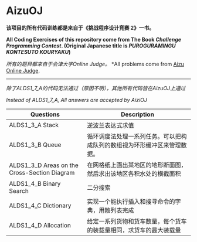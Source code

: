 # AizuOJ

**该项目的所有代码训练都是来自于《挑战程序设计竞赛 2》一书。**

**All Coding Exercises of this repository come from The Book *Challenge Programming Contest*. (Original Japanese title is *PUROGURAMINGU KONTESUTO KOURYAKU*)**

*所有的题目都来自于会津大学Online Judge。*
*All problems come from [Aizu Online Judge](http://judge.u-aizu.ac.jp/).

***

*除了ALDS1_7_A的代码无法通过（原因不明），其他所有代码皆在AizuOJ上通过*

*Instead of ALDS1_7_A, All answers are accepted by AiziOJ*

Questions | Description
-|---
ALDS1_3_A Stack | 逆波兰表达式求值
ALDS1_3_B Queue | 循环调度法处理一系列任务。可以把构成队列的数组视为环形缓冲区来管理数据。
ALDS1_3_D Areas on the Cross-Section Diagram | 在网格纸上画出某地区的地形断面图，然后求出该地区各积水处的横截面积
ALDS1_4_B Binary Search | 二分搜索
ALDS1_4_C Dictionary | 实现一个能执行插入和搜寻命令的字典，用散列表完成
ALDS1_4_D Allocation | 给定一系列货物和货车数量，每个货车的装载量相同，求货车的最大装载量
